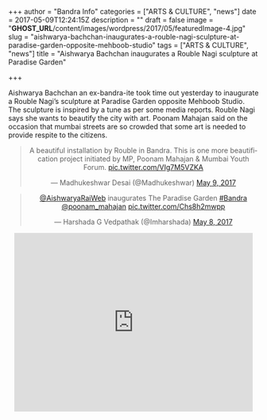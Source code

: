 +++
author = "Bandra Info"
categories = ["ARTS &amp; CULTURE", "news"]
date = 2017-05-09T12:24:15Z
description = ""
draft = false
image = "__GHOST_URL__/content/images/wordpress/2017/05/featuredImage-4.jpg"
slug = "aishwarya-bachchan-inaugurates-a-rouble-nagi-sculpture-at-paradise-garden-opposite-mehboob-studio"
tags = ["ARTS &amp; CULTURE", "news"]
title = "Aishwarya Bachchan inaugurates a Rouble Nagi sculpture at Paradise Garden"

+++


<p dir="auto">Aishwarya Bachchan an ex-bandra-ite took time out yesterday to inaugurate a Rouble Nagi&#8217;s sculpture at Paradise Garden opposite Mehboob Studio. The sculpture is inspired by a tune as per some media reports. Rouble Nagi says she wants to beautify the city with art. Poonam Mahajan said on the occasion that mumbai streets are so crowded that some art is needed to provide respite to the citizens.</p>
<div class="video-container" style="clear: both; text-align: center;">
<blockquote class="twitter-tweet" data-width="550">
<p lang="en" dir="ltr">A beautiful installation by Rouble in Bandra. This is one more beautification project initiated by MP, Poonam Mahajan &amp; Mumbai Youth Forum. <a href="https://t.co/VIg7M5VZKA">pic.twitter.com/VIg7M5VZKA</a></p>
<p>&mdash; Madhukeshwar Desai (@Madhukeshwar) <a href="https://twitter.com/Madhukeshwar/status/861775267173478404?ref_src=twsrc%5Etfw">May 9, 2017</a></p></blockquote>
<p><script async src="https://platform.twitter.com/widgets.js" charset="utf-8"></script></p>
</div>
<div class="video-container" style="clear: both; text-align: center;">
<blockquote class="twitter-tweet" data-width="550">
<p lang="en" dir="ltr"><a href="https://twitter.com/AishwaryaRaiWeb?ref_src=twsrc%5Etfw">@AishwaryaRaiWeb</a> inaugurates The Paradise Garden <a href="https://twitter.com/hashtag/Bandra?src=hash&amp;ref_src=twsrc%5Etfw">#Bandra</a> <a href="https://twitter.com/poonam_mahajan?ref_src=twsrc%5Etfw">@poonam_mahajan</a> <a href="https://t.co/Chs8h2mwpp">pic.twitter.com/Chs8h2mwpp</a></p>
<p>&mdash; Harshada G Vedpathak (@Imharshada) <a href="https://twitter.com/Imharshada/status/861614516815015936?ref_src=twsrc%5Etfw">May 8, 2017</a></p></blockquote>
<p><script async src="https://platform.twitter.com/widgets.js" charset="utf-8"></script></p>
</div>
<div class="video-container" style="clear: both; text-align: center;">
<p><iframe width="480" height="360" src="https://www.youtube.com/embed/jjOnnzz1224?feature=oembed" frameborder="0" gesture="media" allowfullscreen></iframe></p>
</div>



